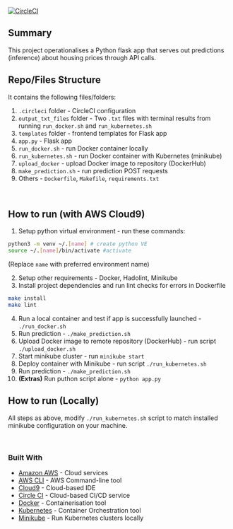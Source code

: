 [![CircleCI](https://circleci.com/gh/seunboy1/ML-Microservice-Kubernetes.svg?style=svg)](https://circleci.com/gh/seunboy1/ML-Microservice-Kubernetes)
<!-- [![CircleCI](https://circleci.com/gh/seunboy1/ML-Microservice-Kubernetes/tree/teesloane-patch-5.svg?style=svg)](https://circleci.com/gh/seunboy1/ML-Microservice-Kubernetes/?branch=teesloane-patch-5)
[![CircleCI](https://dl.circleci.com/status-badge/img/gh/seunboy1/ML-Microservice-Kubernetes/tree/master.svg?style=svg)](https://dl.circleci.com/status-badge/redirect/gh/seunboy1/ML-Microservice-Kubernetes/tree/master) -->

## Summary
This project operationalises a Python flask app that serves out predictions (inference) about housing prices through API calls.

## Repo/Files Structure
It contains the following files/folders:
1. `.circleci` folder - CircleCI configuration
2. `output_txt_files` folder - Two `.txt` files with terminal results from running `run_docker.sh` and `run_kubernetes.sh`
3. `templates` folder - frontend templates for Flask app
4. `app.py` - Flask app
5. `run_docker.sh` - run Docker container locally
6. `run_kubernetes.sh` - run Docker container with Kubernetes (minikube)
7. `upload_docker` - upload Docker image to repository (DockerHub)
8. `make_prediction.sh` - run prediction POST requests
9. Others - `Dockerfile`, `Makefile`, `requirements.txt`

<br/>

## How to run (with AWS Cloud9)
1. Setup python virtual environment - run these commands:
```bash
python3 -m venv ~/.[name] # create python VE
source ~/.[name]/bin/activate #activate
```
(Replace `name` with preferred environment name)

2. Setup other requirements - Docker, Hadolint, Minikube
3. Install project dependencies and run lint checks for errors in Dockerfile
```bash
make install
make lint
```
4. Run a local container and test if app is successfully launched - ```./run_docker.sh```
5. Run prediction - ```./make_prediction.sh```
6. Upload Docker image to remote repository (DockerHub) - run script ```./upload_docker.sh```
7. Start minikube cluster - run ```minikube start```
8. Deploy container with Minikube - run script ```./run_kubernetes.sh```
9. Run prediction - ```./make_prediction.sh```
10. **(Extras)** Run puthon script alone - ```python app.py```

## How to run (Locally)
All steps as above, modify ```./run_kubernetes.sh``` script to match installed minikube configuration on your machine.

<br/>

### Built With
- [Amazon AWS](https://aws.amazon.com/) - Cloud services
- [AWS CLI](https://aws.amazon.com/cli/) - AWS Command-line tool
- [Cloud9](https://aws.amazon.com/cloud9/) - Cloud-based IDE
- [Circle CI](www.circleci.com) - Cloud-based CI/CD service
- [Docker](https://www.docker.com/) - Containerisation tool
- [Kubernetes](https://kubernetes.io/) - Container Orchestration tool
- [Minikube](https://minikube.sigs.k8s.io/docs/) - Run Kubernetes clusters locally